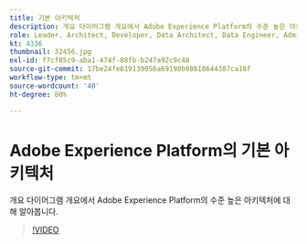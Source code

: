 ```yaml
---
title: 기본 아키텍처
description: 개요 다이어그램 개요에서 Adobe Experience Platform의 수준 높은 아키텍처에 대해 알아봅니다.
role: Leader, Architect, Developer, Data Architect, Data Engineer, Admin, User
kt: 4336
thumbnail: 32456.jpg
exl-id: f7cf85c9-aba1-474f-88fb-b247a92c9c48
source-git-commit: 17be24fe619139056a69190b98610644387ca18f
workflow-type: tm+mt
source-wordcount: '40'
ht-degree: 80%

---
```


# Adobe Experience Platform의 기본 아키텍처

개요 다이어그램 개요에서 Adobe Experience Platform의 수준 높은 아키텍처에 대해 알아봅니다.

>[!VIDEO](https://video.tv.adobe.com/v/32456?quality=12&learn=on)


